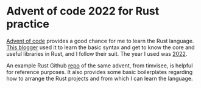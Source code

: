 # Advent of code 2022 for Rust practice

[Advent of code](https://adventofcode.com/) provides a good chance for me to learn the Rust language. [This blogger](https://www.peterbaumgartner.com/blog/learning-rust-with-advent-of-code-2022/) used it to learn the basic syntax and get to know the core and useful libraries in Rust, and I follow their suit. The year I used was [2022](https://adventofcode.com/2022).

An example Rust Github [repo](https://github.com/timvisee/advent-of-code-2022/tree/master) of the same advent, from timvisee, is helpful for reference purposes. It also provides some basic boilerplates regarding how to arrange the Rust projects and from which I can learn the language.

